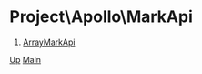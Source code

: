 # Project\Apollo\MarkApi

1. [ArrayMarkApi](001_array_mark_api/index.md)

[Up](../index.md)
[Main](../../../../index.md)
